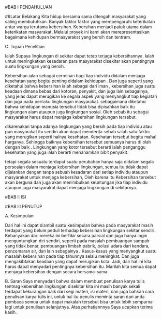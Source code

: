 #BAB I
PENDAHULUAN

##Latar Belakang
Kita hidup bersama sama ditengah masyarakat yang saling membutuhkan. Banyak faktor faktor yang mempengaruhi keterikatan antar warga terutama kebersihan. Kebersihan menjadi patok utama dalam keterikatan masyarakat. Melalui proyek ini kami akan merepresentasikan bagaimana kehidupan bermasyarakat yang bersih dan tentram.




C. Tujuan Penelitian

Ialah Supaya lingkungan di sekitar dapat tetap terjaga kebersihannya.
Ialah untuk meningkatkan kesadaran para masyarakat disekitar akan pentingnya suatu lingkungan yang bersih.

Kebersihan ialah sebagai cerminan bagi tiap individu didalam menjaga kesehatan yang begitu penting didalam kehidupan . Dan juga seperti yang diketahui bahwa kebersihan ialah sebagai dari iman , kebersihan juga suatu keadaan dimana bebas dari kotoran, penyakit, dan juga lain sebagainya, yang jelas dapat merugikan ke segala aspek yang menyangkut tiap kegiatan dan juga pada perilaku lingkungan masyarakat. sebagaimana diketahui bahwa kehidupan manusia tersebut tidak bisa dipisahkan baik itu lingkungan alam ataupun juga lingkungan sosial. Oleh sebab itu sebagai  masyarakat harus dapat menjaga kebersihan lingkungan tersebut.

dikarenakan tanpa adanya lingkungan yang bersih pada tiap individu atau pun masyarakat itu sendiri akan dapat menderita sebab salah satu faktor yang merugikan seperti halnya  kesehatan. Kesehatan tersebut begitu mahal harganya. Sehingga baiknya kebersihan tersebut semuanya harus di olah dengan baik . Lingkungan yang kotor tersebut berarti ialah penganggu kesehatan yang juga ialah berarti menanamkan bibit penyakit.

tetapi segala sesuatu terdapat suatu perubahan hanya saja didalam segala persoalan dalam menjaga kebersihan lingkungan, semua itu tidak dapat dijalankan dengan tanpa sebuah kesadaran dari setiap individu ataupun masyarakat untuk menjaga kebersihan, Oleh karena itu Kebersihan tersebut akan berguna dan juga akan menimbulkan keuntungan jika tiap individu ataupun juga masyarakat dapat menjaga lingkungan di sekitarnya.

#BAB II
ISI


#BAB III
PENUTUP

A. Kesimpulan

Dari hal ini dapat diambil suatu kesimpulan bahwa pada masyarakat masih terdapat yang belum peduli terhadap kebersihan lingkungan sekitar sendiri. Kebanyakan dari mereka ini berfikir secara parsial dan juga hanya ingin menguntungkan diri sendiri, seperti pada masalah pembuangan sampah yang tidak benar, pembuangan limbah pabrik, polusi udara dari kendara, pencemaran air, dan lain sebagainya . Kasus-kasus yang menyangkut suatu masalah kebersihan pada tiap tahunnya selalu meningkat. Dan juga mengakibtakan keadaan yang dapat merugikan kota.  Jadi, dari hal ini kita harus dapat menyadari pentingnya  kebersihan itu. Marilah kita semua dapat menjaga kebersihan dengan secara bersama-sama.

B. Saran
Saya menyadari bahwa dalam membuat penulisan karya tulis tentnag kebersihan lingkungan disekitar kita ini masih banyak sekali terdapat kekurangan baik dari segi materi, isi materi, dan juga bahkan cara penulisan karya tulis ini, untuk hal itu penulis meminta saran dari anda pembaca semua untuk dapat makalah tersebut bisa untuk lebih sempurna lagi untuk penulisan selanjutnya. Atas perhatiannnya Saya ucapkan terima kasih.